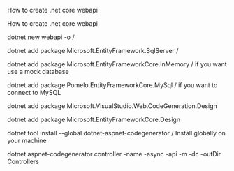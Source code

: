 How to create .net core webapi 

How to create .net core webapi 

dotnet new webapi -o <projectName> / 

dotnet add package Microsoft.EntityFramework.SqlServer / 

dotnet add package Microsoft.EntityFrameworkCore.InMemory / if you want use a mock database 

dotnet add package Pomelo.EntityFrameworkCore.MySql / if you want to connect to MySQL 

 dotnet add package Microsoft.VisualStudio.Web.CodeGeneration.Design

dotnet add package Microsoft.EntityFrameworkCore.Design

dotnet tool install --global dotnet-aspnet-codegenerator / Install globally on your machine 

dotnet aspnet-codegenerator controller -name <ProductController> -async -api -m <ProductItem> -dc <StoreContext> -outDir Controllers 
